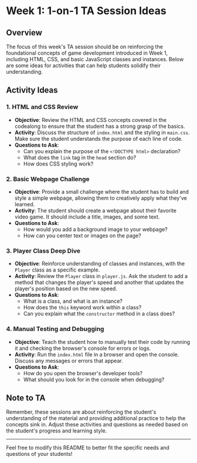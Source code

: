 # Week 1: 1-on-1 TA Session Ideas

## Overview

The focus of this week's TA session should be on reinforcing the foundational concepts of game development introduced in Week 1, including HTML, CSS, and basic JavaScript classes and instances. Below are some ideas for activities that can help students solidify their understanding.

## Activity Ideas

### 1. HTML and CSS Review

- **Objective**: Review the HTML and CSS concepts covered in the codealong to ensure that the student has a strong grasp of the basics.
- **Activity**: Discuss the structure of `index.html` and the styling in `main.css`. Make sure the student understands the purpose of each line of code.
- **Questions to Ask**: 
  - Can you explain the purpose of the `<!DOCTYPE html>` declaration?
  - What does the `link` tag in the `head` section do?
  - How does CSS styling work?

### 2. Basic Webpage Challenge

- **Objective**: Provide a small challenge where the student has to build and style a simple webpage, allowing them to creatively apply what they've learned.
- **Activity**: The student should create a webpage about their favorite video game. It should include a title, images, and some text.
- **Questions to Ask**: 
  - How would you add a background image to your webpage?
  - How can you center text or images on the page?

### 3. Player Class Deep Dive

- **Objective**: Reinforce understanding of classes and instances, with the `Player` class as a specific example.
- **Activity**: Review the `Player` class in `player.js`. Ask the student to add a method that changes the player's speed and another that updates the player's position based on the new speed.
- **Questions to Ask**: 
  - What is a class, and what is an instance?
  - How does the `this` keyword work within a class?
  - Can you explain what the `constructor` method in a class does?

### 4. Manual Testing and Debugging

- **Objective**: Teach the student how to manually test their code by running it and checking the browser's console for errors or logs.
- **Activity**: Run the `index.html` file in a browser and open the console. Discuss any messages or errors that appear.
- **Questions to Ask**: 
  - How do you open the browser's developer tools?
  - What should you look for in the console when debugging?

## Note to TA

Remember, these sessions are about reinforcing the student's understanding of the material and providing additional practice to help the concepts sink in. Adjust these activities and questions as needed based on the student's progress and learning style.

---

Feel free to modify this README to better fit the specific needs and questions of your students!